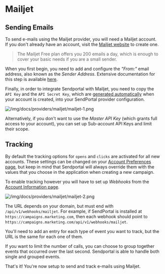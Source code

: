 # Mailjet

## Sending Emails

To send e-mails using the Mailjet provider, you will need a Mailjet account. If you don't already have an account, visit the [Mailjet website](https://www.mailjet.com/) to create one.

> The Mailjet Free plan offers you 200 emails a day, which is enough to cover your basic needs if you are a small sender.

When you first begin, you need to add and configure the _"From:"_ email address, also known as the _Sender Address_. Extensive documentation for this step is available [here](https://app.mailjet.com/support/how-to-add-a-sender-address,96.htm).

Finally, in order to integrate Sendportal with Mailjet, you need to copy the `API Key` and the `API Secret Key`, which are [generated automatically](https://app.mailjet.com/account/api_keys) when your account is created, into your SendPortal provider configuration. 

![/img/docs/providers/mailjet/mailjet-1.png](/img/docs/providers/mailjet/mailjet-1.png)

Alternatively, if you don't want to use the _Master API Key_ (which grants full access to your account), you can set up Sub-account API Keys and limit their scope. 

## Tracking

By default the tracking options for `opens` and `clicks` are activated for all new accounts. These settings can be changed on your [Account Preferences page](https://app.mailjet.com/account/settings), but keep in mind that Sendportal will always override them with the values that you choose in the application when creating a new campaign.

To enable tracking however you will have to set up _Webhooks_ from the [Account Information page](https://app.mailjet.com/account/triggers).

![/img/docs/providers/mailjet/mailjet-2.png](/img/docs/providers/mailjet/mailjet-2.png)

The URL depends on your domain, but must end with `/api/v1/webhooks/mailjet`. For example, if SendPortal is installed at `https://campaigns.marketing.com`, then each webhook should point to `https://campaigns.marketing.com/api/v1/webhooks/mailjet`.

You'll need to add an entry for each type of event you want to track, but the URL is the same for each one of them.

If you want to limit the number of calls, you can choose to group together events that occurred over the last second. Sendportal is able to handle both single and grouped events.

That's it! You're now setup to send and track e-mails using Mailjet.
